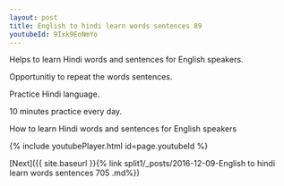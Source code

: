 ```yaml
---
layout: post
title: English to hindi learn words sentences 89 
youtubeId: 9Ixk9EoNmYo
---
```

 
 
Helps to learn Hindi words and sentences for English speakers.

Opportunitiy to repeat the words sentences. 

Practice Hindi language. 
 
10 minutes practice every day. 
 
How to learn Hindi words and sentences for English speakers 
 
{% include youtubePlayer.html id=page.youtubeId %}
 
 
[Next]({{ site.baseurl }}{% link  split1/_posts/2016-12-09-English to hindi learn words sentences 705 .md%})
 
